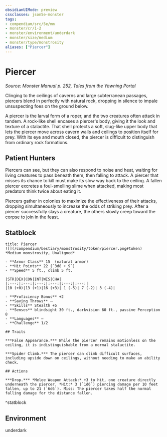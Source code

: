 ```yaml
---
obsidianUIMode: preview
cssclasses: json5e-monster
tags:
- compendium/src/5e/mm
- monster/cr/1-2
- monster/environment/underdark
- monster/size/medium
- monster/type/monstrosity
aliases: ["Piercer"]
---
```

# Piercer
*Source: Monster Manual p. 252, Tales from the Yawning Portal*  

Clinging to the ceilings of caverns and large subterranean passages, piercers blend in perfectly with natural rock, dropping in silence to impale unsuspecting foes on the ground below.

A piercer is the larval form of a roper, and the two creatures often attack in tandem. A rock-like shell encases a piercer's body, giving it the look and texture of a stalactite. That shell protects a soft, slug-like upper body that lets the piercer move across cavern walls and ceilings to position itself for prey. With its eye and mouth closed, the piercer is difficult to distinguish from ordinary rock formations.

## Patient Hunters

Piercers can see, but they can also respond to noise and heat, waiting for living creatures to pass beneath them, then falling to attack. A piercer that misses its chance to kill must make its slow way back to the ceiling. A fallen piercer excretes a foul-smelling slime when attacked, making most predators think twice about eating it.

Piercers gather in colonies to maximize the effectiveness of their attacks, dropping simultaneously to increase the odds of striking prey. After a piercer successfully slays a creature, the others slowly creep toward the corpse to join in the feast.

## Statblock

```ad-statblock
title: Piercer
![](/compendium/bestiary/monstrosity/token/piercer.png#token)
*Medium monstrosity, Unaligned*

- **Armor Class** 15  (natural armor)
- **Hit Points** 22 (`3d8 + 9`)
- **Speed** 5 ft., climb 5 ft.

|STR|DEX|CON|INT|WIS|CHA|
|:---:|:---:|:---:|:---:|:---:|:---:|
|10 (+0)|13 (+1)|16 (+3)| 1 (-5)| 7 (-2)| 3 (-4)|

- **Proficiency Bonus** +2
- **Saving Throws** ⏤
- **Skills** Stealth +5
- **Senses** blindsight 30 ft., darkvision 60 ft., passive Perception 8
- **Languages** —
- **Challenge** 1/2

## Traits

***False Appearance.*** While the piercer remains motionless on the ceiling, it is indistinguishable from a normal stalactite.

***Spider Climb.*** The piercer can climb difficult surfaces, including upside down on ceilings, without needing to make an ability check.

## Actions

***Drop.*** *Melee Weapon Attack:* +3 to hit, one creature directly underneath the piercer. *Hit:* 3 (`1d6`) piercing damage per 10 feet fallen, up to 21 (`6d6`). Miss: The piercer takes half the normal falling damage for the distance fallen.
```
^statblock

## Environment

underdark